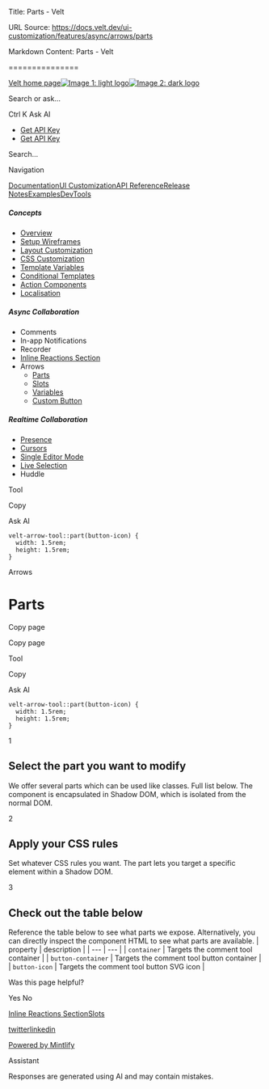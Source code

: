 Title: Parts - Velt

URL Source: https://docs.velt.dev/ui-customization/features/async/arrows/parts

Markdown Content:
Parts - Velt

===============

[Velt home page![Image 1: light logo](https://mintlify.s3.us-west-1.amazonaws.com/velt/velt-logo-big-light.png)![Image 2: dark logo](https://mintlify.s3.us-west-1.amazonaws.com/velt/velt-logo-big.png)](https://docs.velt.dev/)

Search or ask...

Ctrl K Ask AI

*   [Get API Key](https://console.velt.dev/)
*   [Get API Key](https://console.velt.dev/)

Search...

Navigation

[Documentation](https://docs.velt.dev/get-started/overview)[UI Customization](https://docs.velt.dev/ui-customization/overview)[API Reference](https://docs.velt.dev/api-reference/rest-apis/v2/organizations/add-organizations)[Release Notes](https://docs.velt.dev/release-notes/version-4/upgrade-guide)[Examples](https://velt.dev/examples)[DevTools](https://velt.dev/devtools)

##### Concepts

*   [Overview](https://docs.velt.dev/ui-customization/overview)
*   [Setup Wireframes](https://docs.velt.dev/ui-customization/setup)
*   [Layout Customization](https://docs.velt.dev/ui-customization/layout)
*   [CSS Customization](https://docs.velt.dev/ui-customization/styling)
*   [Template Variables](https://docs.velt.dev/ui-customization/template-variables)
*   [Conditional Templates](https://docs.velt.dev/ui-customization/conditional-templates)
*   [Action Components](https://docs.velt.dev/ui-customization/custom-action-component)
*   [Localisation](https://docs.velt.dev/ui-customization/localisation)

##### Async Collaboration

*   Comments
*   In-app Notifications
*   Recorder
*   [Inline Reactions Section](https://docs.velt.dev/ui-customization/features/async/inline-reactions)
*   Arrows
    *   [Parts](https://docs.velt.dev/ui-customization/features/async/arrows/parts)
    *   [Slots](https://docs.velt.dev/ui-customization/features/async/arrows/slots)
    *   [Variables](https://docs.velt.dev/ui-customization/features/async/arrows/variables)
    *   [Custom Button](https://docs.velt.dev/ui-customization/features/async/arrows/custom-button)

##### Realtime Collaboration

*   [Presence](https://docs.velt.dev/ui-customization/features/realtime/presence)
*   [Cursors](https://docs.velt.dev/ui-customization/features/realtime/cursors)
*   [Single Editor Mode](https://docs.velt.dev/ui-customization/features/realtime/single-editor-mode)
*   [Live Selection](https://docs.velt.dev/ui-customization/features/realtime/live-selection)
*   Huddle

Tool

Copy

Ask AI

```
velt-arrow-tool::part(button-icon) {
  width: 1.5rem;
  height: 1.5rem;
}
```

Arrows

Parts
=====

Copy page

Copy page

Tool

Copy

Ask AI

```
velt-arrow-tool::part(button-icon) {
  width: 1.5rem;
  height: 1.5rem;
}
```

1

Select the part you want to modify
----------------------------------

We offer several parts which can be used like classes. Full list below. The component is encapsulated in Shadow DOM, which is isolated from the normal DOM.

2

Apply your CSS rules
--------------------

Set whatever CSS rules you want. The part lets you target a specific element within a Shadow DOM.

3

Check out the table below
-------------------------

Reference the table below to see what parts we expose. Alternatively, you can directly inspect the component HTML to see what parts are available.
| property | description |
| --- | --- |
| `container` | Targets the comment tool container |
| `button-container` | Targets the comment tool button container |
| `button-icon` | Targets the comment tool button SVG icon |

Was this page helpful?

Yes No

[Inline Reactions Section](https://docs.velt.dev/ui-customization/features/async/inline-reactions)[Slots](https://docs.velt.dev/ui-customization/features/async/arrows/slots)

[twitter](https://twitter.com/veltjs)[linkedin](https://www.linkedin.com/company/veltjs)

[Powered by Mintlify](https://mintlify.com/preview-request?utm_campaign=poweredBy&utm_medium=referral&utm_source=velt)

Assistant

Responses are generated using AI and may contain mistakes.

